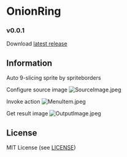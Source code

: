 # OnionRing

### v0.0.1

Download [latest release](https://github.com/ShutovPS/OnionRingUnity/raw/master/onionring_latest.unitypackage)

## Information
Auto 9-slicing sprite by spriteborders

Configure source image
![SourceImage.jpeg](https://raw.githubusercontent.com/ShutovPS/OnionRingUnity/master/.github/SourceImage.jpeg)

Invoke action
![MenuItem.jpeg](https://raw.githubusercontent.com/ShutovPS/OnionRingUnity/master/.github/MenuItem.jpeg)

Get result image
![OutputImage.jpeg](https://raw.githubusercontent.com/ShutovPS/OnionRingUnity/master/.github/OutputImage.jpeg)

## License

MIT License (see [LICENSE](LICENSE))
